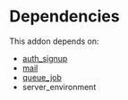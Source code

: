 # Dependencies

This addon depends on:

- [auth_signup](https://github.com/bringout/oca-ocb-security/tree/04eb178cd56ee1917e52a417efa0c0bc26578372/odoo-bringout-oca-ocb-auth_signup)
- [mail](https://github.com/bringout/oca-ocb-core/tree/156bd325ef4782b980ca23175711c453db07528e/odoo-bringout-oca-ocb-mail)
- [queue_job](https://github.com/bringout/oca-technical)
- server_environment
